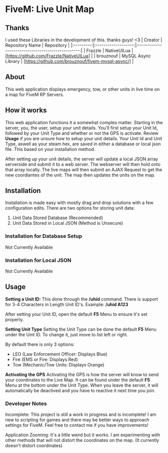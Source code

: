 # FiveM: Live Unit Map


## Thanks
I used these Libraries in the development of this. thanks guys! <3
| Creator   | Repository Name     | Repository                                        |
|:---------:|:-------------------:|:-------------------------------------------------:|
| Frazzle   | NativeUILua         | [https://github.com/FrazzIe/NativeUILua]          |
| brouznouf | MySQL Async Library | [https://github.com/brouznouf/fivem-mysql-async/] |


## About
This web application displays emergency, tow, or other units in live time on a map for FiveM RP Servers.


## How it works
This web application functions it a somewhat complex matter. Starting in the server, you, the user, setup your unit details. You'll first setup your Unit Id, followed by your Unit Type and whether or not the GPS is activate. Review **Usage** if you are unsure how to setup your unit details. Your Unit Id and Unit Type, aswell as your steam hex, are saved in either a database or local json file. This based on your installation method.

After setting up your unit details, the server will update a local JSON array serverside and submit it to a web server. The webserver will then hold onto that array locally. The live maps will then submit an AJAX Request to get the new coordiantes of the unit. The map then updates the units on the map.


## Installation
Installation is made easy with mostly drag and drop solutions with a few configuration edits. There are two options for storing unit data:
1. Unit Data Stored Database (Recommended)
2. Unit Data Stored in Local JSON (Method is Unsecure)

### Installation for Database Setup
Not Currently Available

### Installation for Local JSON 
Not Currently Available


## Usage
**Setting a Unit ID:**
This done through the **/uhid** command. There is support for 3-4 Characters in Length Unit ID's.
Example: **/uhid A123**

After setting your Unit ID, open the default **F5** Menu to ensure it's set properly.


**Setting Unit Type**
Setting the Unit Type can be done the default **F5** Menu under the Unit ID. To change it, just move to list left or right. 

By default there is only 3 options:
- LEO (Law Enforcement Officer: Displays Blue)
- Fire (EMS or Fire: Displays Red)
- Tow (Mechanic/Tow Units: Displays Orange)


**Activating the GPS**
Activating the GPS is how the server will know to send your coordinates to the Live Map. It can be found under the default **F5** Menu at the bottom under the Unit Type. When you leave the server, it will automatically be deactived and you have to reactive it next time you join.


### Developer Notes
Incomplete: This project is still a work in progress and is incomplete! I am new to scripting for games and there may be better ways to approach settings for FiveM. Feel free to contact me if you have improvements!

Application Zooming: It's a little weird but it works. I am experimenting with other methods that will not distort the coordinates on the map. (It currently doesn't distort coordinates)
